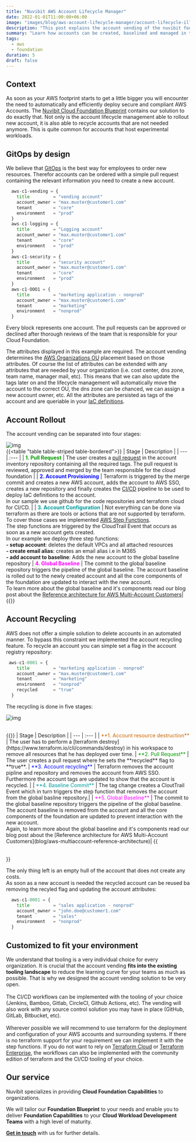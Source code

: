```yaml
---
title: "Nuvibit AWS Account Lifecycle Manager"
date: 2022-01-01T11:00:00+06:00
image: "images/blog/aws-account-lifecycle-manager/account-lifecycle-illustration.png"
description: "This post explains the account vending of the nuvibit foundation blueprint."
summary: "Learn how accounts can be created, baselined and managed in the nuvibit cloud foundation blueprint."
tags:
  - aws
  - foundation
duration: 5
draft: false
---
```

## Context

As soon as your AWS footprint starts to get a little bigger you will encounter the need to automatically and efficiently deploy secure and compliant AWS Accounts. 
The [Nuvibit Cloud Foundation Blueprint](products/foundation-blueprint) contains our solution to do exactly that. Not only is the account lifecycle management able to rollout new account, it is also able to recycle accounts that are not needed anymore. This is quite common for accounts that host experimental workloads.

## GitOps by design
We believe that [GitOps](faq/#gitops 'What is GitOps?') is the best way for employees to order new resources. Therefor accounts can be ordered with a simple pull request containing the relevant information you need to create a new account.

```terraform {linenos=table,hl_lines=[],linenostart=50}
  aws-c1-vending = {
    title         = "vending account"
    account_owner = "max.muster@customer1.com"
    tenant        = "core"
    environment   = "prod"
  }
  aws-c1-logging = {
    title         = "Logging account"
    account_owner = "max.muster@customer1.com"
    tenant        = "core"
    environment   = "prod"
  }
  aws-c1-security = {
    title         = "security account"
    account_owner = "max.muster@customer1.com"
    tenant        = "core"
    environment   = "prod"
  }
  aws-c1-OOO1 = {
    title         = "marketing application - nonprod"
    account_owner = "max.muster@customer1.com"
    tenant        = "marketing"
    environment   = "nonprod"
  }
```

Every block represents one account. The pull requests can be approved or declined after thorough reviews of the team that is responsible for your Cloud Foundation.

The attributes displayed in this example are required. The account vending determines the [AWS Organizations OU](https://docs.aws.amazon.com/organizations/latest/userguide/orgs_manage_ous.html) placement based on those attributes. Of course the list of attributes can be extended with any attributes that are needed by your organization (i.e. cost center, dns zone, team name, manager mail, etc). This means that we can also update the tags later on and the lifecycle management will automatically move the account to the correct OU, the dns zone can be chanced, we can assign a new account owner, etc.
All the attributes are persisted as tags of the account and are queriable in your [IaC definitions](faq/#iac 'What is Infrastructure as Code?').

## Account Rollout

The account vending can be separated into four stages:

![img](images/blog/aws-account-lifecycle-manager/rollout-diag-highres.png)
<br/>
{{<table "table table-striped table-bordered">}}
| Stage | Description |
| ---   | :---  |
| <span style="color: #009900">**1. Pull Request**</span> | The user creates a [pull request](https://docs.github.com/en/pull-requests/collaborating-with-pull-requests/proposing-changes-to-your-work-with-pull-requests/about-pull-requests) in the account inventory repository containing all the required tags. The pull request is reviewed, approved and merged by the team responsible for the cloud foundation |
| <span style="color: #0008FF">**2. Account Provisioning**</span> | Terraform is triggered by the merge commit and creates a new AWS account, adds the account to AWS SSO, creates a new repository and finally creates the [CI/CD](faq/#cicd 'What is CI/CD?') pipeline to be used to deploy IaC definitions to the account. <br/> In our sample we use github for the code repositories and terraform cloud for CI/CD. |
| <span style="color: #009999">**3. Account Configuration**</span> | Not everything can be done via terraform as there are tools or actions that are not supported by terraform. To cover those cases we implemented [AWS Step Functions](https://aws.amazon.com/step-functions/?step-functions.sort-by=item.additionalFields.postDateTime&step-functions.sort-order=desc). <br/>The step functions are triggered by the CloudTrail Event that occurs as soon as a new account gets created. <br/>In our example we deploy three step functions: <br/>**- setup account**: deletes the default VPCs and all attached resources<br/>**- create email alias**: creates an email alias i.e in M365<br/>**- add account to baseline**: Adds the new account to the global baseline repository
| <span style="color: #FF00FF">**4. Global Baseline**</span> | The commit to the global baseline repository triggers the pipeline of the global baseline. The account baseline is rolled out to the newly created account and all the core components of the foundation are updated to interact with the new account.<br/>To learn more about the global baseline and it's components read our blog post about the [Reference architecture for AWS Multi-Account Customers](blog/aws-multiaccount-reference-architecture)|
{{</table>}}
<br/>

## Account Recycling
AWS does not offer a simple solution to delete accounts in an automated manner. To bypass this constraint we implemented the account recycling feature.
To recycle an account you can simple set a flag in the account registry repository:

```terraform {linenos=table,hl_lines=[6],linenostart=50}
 aws-c1-0001 = {
    title         = "marketing application - nonprod"
    account_owner = "max.muster@customer1.com"
    tenant        = "marketing"
    environment   = "nonprod"
    recycled      = "true"
  }
```

The recycling is done in five stages:


![img](images/blog/aws-account-lifecycle-manager/recycling-diag-highres.png)

<br/>
{{<table "table table-striped table-bordered">}}
| Stage | Description |
| ---   | :---  |
| <span style="color: #CC6600">**1. Account resource destruction**</span> | The user has to perform a [terraform destroy](https://www.terraform.io/cli/commands/destroy) in his workspace to remove all resources that he has deployed over time.
| <span style="color: #009900">**2. Pull Request**</span> | The user creates a pull request where he sets the **recycled** flag to **true**.
| <span style="color: #0008FF">**3. Account recycling**</span> | Terraform removes the account pipline and repository and removes the account from AWS SSO. Furthermore the account tags are updated to show that the account is recycled. |
| <span style="color: #009999">**4. Baseline Commit**</span> | The tag change creates a CloutTrail Event which in turn triggers the step function that removes the account from the global basline repository.|
| <span style="color: #FF00FF">**5. Global Baseline**</span> | The commit to the global baseline repository triggers the pipeline of the global baseline. The account baseline is removed from the account and all the core components of the foundation are updated to prevent interaction with the new account.<br/>Again, to learn more about the global baseline and it's components read our blog post about the [Reference architecture for AWS Multi-Account Customers](blog/aws-multiaccount-reference-architecture)|
{{</table>}}
<br/>

The only thing left is an empty hull of the account that does not create any costs.<br/>
As soon as a new account is needed the recycled account can be reused ba removing the recyled flag and updating the account attributes:

```terraform {linenos=table,hl_lines=[],linenostart=50}
  aws-c1-0001 = {
    title         = "sales application - nonprod"
    account_owner = "john.doe@customer1.com"
    tenant        = "sales"
    environment   = "nonprod"
  }
```

## Customized to fit your environment
We understand that tooling is a very individual choice for every organization. It is crucial that the account vending **fits into the existing tooling landscape** to reduce the learning curve for your teams as much as possible.
That is why we designed the account vending solution to be very open.<br/><br/>
The CI/CD workflows can be implemented with the tooling of your choice (Jenkins, Bamboo, Gitlab, CircleCI, Github Actions, etc). The vending will also work with any source control solution you may have in place (GitHub, GitLab, Bitbucket, etc).<br/><br/>
Wherever possible we will recommend to use terraform for the deployment and configuration of your AWS accounts and surrounding systems. If there is no terraform support for your requirement we can implement it with the step functions.
If you do not want to rely on [Terraform Cloud](https://www.terraform.io/cloud) or [Terraform Enterprise](https://www.terraform.io/enterprise), the workflows can also be implemented with the community edition of terraform and the CI/CD tooling of your choice.

## Our service

Nuvibit specializes in providing **Cloud Foundation Capabilities** to organizations.

We will tailor our **Foundation Blueprint** to your needs and enable you to deliver **Foundation Capabilities** to your **Cloud Workload Development Teams** with a high level of maturity.

**[Get in touch](/contact/ 'Contact us for more information!')** with us for further details.